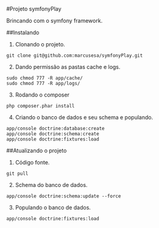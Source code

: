 #Projeto symfonyPlay

Brincando com o symfony framework.

##Instalando

1. Clonando o projeto.
```
git clone git@github.com:marcusesa/symfonyPlay.git
```

2. Dando permissão as pastas cache e logs.
```
sudo chmod 777 -R app/cache/
sudo chmod 777 -R app/logs/
```

3. Rodando o composer
```
php composer.phar install
```

4. Criando o banco de dados e seu schema e populando.
```
app/console doctrine:database:create
app/console doctrine:schema:create
app/console doctrine:fixtures:load
```

##Atualizando o projeto
1. Código fonte.
```
git pull
```
2. Schema do banco de dados.
```
app/console doctrine:schema:update --force
```
3. Populando o banco de dados.
```
app/console doctrine:fixtures:load
```